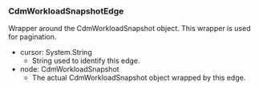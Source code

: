 ### CdmWorkloadSnapshotEdge
Wrapper around the CdmWorkloadSnapshot object. This wrapper is used for pagination.

- cursor: System.String
  - String used to identify this edge.
- node: CdmWorkloadSnapshot
  - The actual CdmWorkloadSnapshot object wrapped by this edge.
